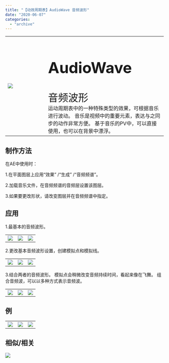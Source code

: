 ```yaml
---
title: "【动效周期表】AudioWave 音频波形"
date: "2020-06-07"
categories: 
  - "archive"
---
```


<table style="border-collapse: collapse; "><tbody class="table1"><tr><td style="width: 25.4125%;"><img src="https://mir.yuelili.com/user/AE/mg/foxcodex/AudioWave.gif"></td><td style="width: 93.8898%;"><h2 style="font-size: 36pt;">AudioWave</h2><div></div><span style="font-size: 24pt;">音频波形</span><div></div>运动周期表中的一种特殊类型的效果，可根据音乐进行波动。 音乐是视频中的重要元素，表达与之同步的动作非常方便。 基于音乐的PV中，可以直接使用，也可以在背景中漂浮。</td></tr></tbody></table>

## 制作方法

在AE中使用时：

1.在平面图层上应用“效果” /“生成” /“音频频谱”。

2.加载音乐文件，在音频频谱的音频层设置该图层。

3.如果要更改形状，请改变图层并在音频频谱中指定。

## 应用

1.最基本的音频波形。

<table style="border-collapse: collapse;"><tbody class="table1"><tr><td><a href="https://yuelili.com/archive/repeattrim/"><img src="https://mir.yuelili.com/user/AE/mg/foxcodex/AudioWave.gif"></a></td><td><img class="plus" src="https://mir.yuelili.com/user/AE/mg/foxcodex/tri.png"></td><td><img src="https://mir.yuelili.com/user/AE/mg/foxcodex/AudioWave-Ex001.gif"></td></tr></tbody></table>

2.更改基本音频波形设置，创建模拟点和模拟线。

<table style="border-collapse: collapse;"><tbody class="table1"><tr><td><a href="https://yuelili.com/archive/repeattrim/"><img src="https://mir.yuelili.com/user/AE/mg/foxcodex/AudioWave.gif"></a></td><td><img class="plus" src="https://mir.yuelili.com/user/AE/mg/foxcodex/tri.png"></td><td><img src="https://mir.yuelili.com/user/AE/mg/foxcodex/AudioWave-Ex002.gif"></td></tr></tbody></table>

3.结合两者的音频波形。 模拟点会稍微改变音频持续时间，看起来像在飞舞。 组合音频波，可以以多种方式表示音频波。

<table style="border-collapse: collapse;"><tbody class="table1"><tr><td><a href="https://yuelili.com/archive/repeattrim/"><img src="https://mir.yuelili.com/user/AE/mg/foxcodex/AudioWave.gif"></a></td><td><img class="plus" src="https://mir.yuelili.com/user/AE/mg/foxcodex/tri.png"></td><td><img src="https://mir.yuelili.com/user/AE/mg/foxcodex/AudioWave-Ex003.gif"></td></tr></tbody></table>

## 例

<table style="border-collapse: collapse; width: 100%;"><tbody class="table1"><tr><td style="width: 33.3333%;"><img src="https://mir.yuelili.com/user/AE/mg/foxcodex/AudioWave-Ex002.gif"></td><td style="width: 33.3333%;"><img src="https://mir.yuelili.com/user/AE/mg/foxcodex/AudioWave-Ex001.gif"></td><td style="width: 33.3333%;"><img src="https://mir.yuelili.com/user/AE/mg/foxcodex/AudioWave-Ex003.gif"></td></tr></tbody></table>

## 相似/相关

![](https://mir.yuelili.com/user/AE/mg/foxcodex/Particle.gif)
